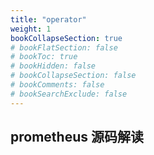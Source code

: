 ```yaml
---
title: "operator"
weight: 1
bookCollapseSection: true
# bookFlatSection: false
# bookToc: true
# bookHidden: false
# bookCollapseSection: false
# bookComments: false
# bookSearchExclude: false
---
```

## prometheus 源码解读

